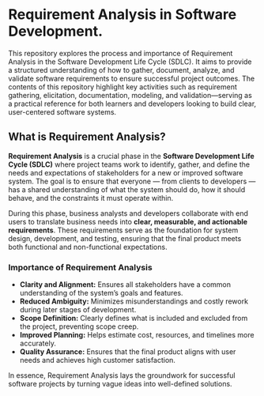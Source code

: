 # Requirement Analysis in Software Development.

This repository explores the process and importance of Requirement Analysis in the Software Development Life Cycle (SDLC). It aims to provide a structured understanding of how to gather, document, analyze, and validate software requirements to ensure successful project outcomes. The contents of this repository highlight key activities such as requirement gathering, elicitation, documentation, modeling, and validation—serving as a practical reference for both learners and developers looking to build clear, user-centered software systems.


## What is Requirement Analysis?

**Requirement Analysis** is a crucial phase in the **Software Development Life Cycle (SDLC)** where project teams work to identify, gather, and define the needs and expectations of stakeholders for a new or improved software system. The goal is to ensure that everyone — from clients to developers — has a shared understanding of what the system should do, how it should behave, and the constraints it must operate within.

During this phase, business analysts and developers collaborate with end users to translate business needs into **clear, measurable, and actionable requirements**. These requirements serve as the foundation for system design, development, and testing, ensuring that the final product meets both functional and non-functional expectations.

### Importance of Requirement Analysis

- **Clarity and Alignment:** Ensures all stakeholders have a common understanding of the system’s goals and features.  
- **Reduced Ambiguity:** Minimizes misunderstandings and costly rework during later stages of development.  
- **Scope Definition:** Clearly defines what is included and excluded from the project, preventing scope creep.  
- **Improved Planning:** Helps estimate cost, resources, and timelines more accurately.  
- **Quality Assurance:** Ensures that the final product aligns with user needs and achieves high customer satisfaction.

In essence, Requirement Analysis lays the groundwork for successful software projects by turning vague ideas into well-defined solutions.
